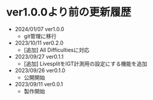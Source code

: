 # ver1.0.0より前の更新履歴
- 2024/01/07 ver1.0.0
  - git管理に移行
- 2023/10/11 ver0.2.0
  - [追加] All Difficultiesに対応
- 2023/09/27 ver0.1.1
  - [追加] LivesplitをIGT計測用の設定にする機能を追加
- 2023/09/26 ver0.1.0
  - 公開開始
- 2023/09/11 ver0.0.1
  - 製作開始
